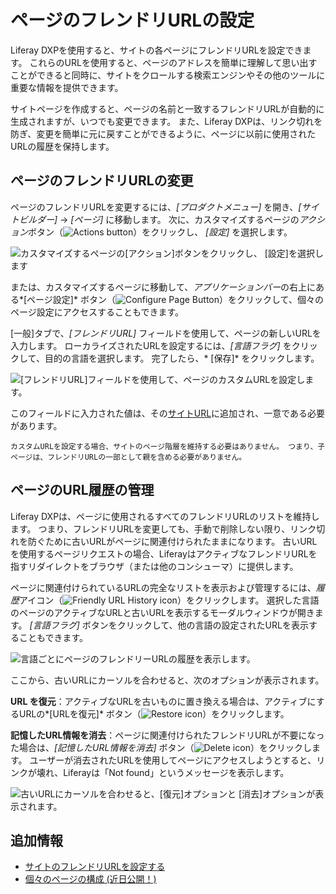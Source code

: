 # ページのフレンドリURLの設定

Liferay DXPを使用すると、サイトの各ページにフレンドリURLを設定できます。 これらのURLを使用すると、ページのアドレスを簡単に理解して思い出すことができると同時に、サイトをクロールする検索エンジンやその他のツールに重要な情報を提供できます。

サイトページを作成すると、ページの名前と一致するフレンドリURLが自動的に生成されますが、いつでも変更できます。 また、Liferay DXPは、リンク切れを防ぎ、変更を簡単に元に戻すことができるように、ページに以前に使用されたURLの履歴を保持します。

## ページのフレンドリURLの変更

ページのフレンドリURLを変更するには、*[プロダクトメニュー]* を開き、*[サイトビルダー]* → *[ページ]* に移動します。 次に、カスタマイズするページの*アクション*ボタン（![Actions button](../../../images/icon-staging-bar-options.png)）をクリックし、 *[設定]* を選択します。

![カスタマイズするページの[アクション]ボタンをクリックし、 [設定]を選択します](./configuring-your-pages-friendly-url/images/01.png)

または、カスタマイズするページに移動して、*アプリケーションバー*の右上にある*[ページ設定]* ボタン（![Configure Page Button](../../../images/icon-cog.png)）をクリックして、個々のページ設定にアクセスすることもできます。

[一般]タブで、*[フレンドリURL]* フィールドを使用して、ページの新しいURLを入力します。 ローカライズされたURLを設定するには、*[言語フラグ]* をクリックして、目的の言語を選択します。 完了したら、* [保存]* をクリックします。

![ [フレンドリURL]フィールドを使用して、ページのカスタムURLを設定します。](./configuring-your-pages-friendly-url/images/02.png)

このフィールドに入力された値は、その[サイトURL](./../../site-settings/managing-site-urls/configuring-your-sites-friendly-url.md)に追加され、一意である必要があります。

```{note}
カスタムURLを設定する場合、サイトのページ階層を維持する必要はありません。 つまり、子ページは、フレンドリURLの一部として親を含める必要がありません。
```

## ページのURL履歴の管理

Liferay DXPは、ページに使用されるすべてのフレンドリURLのリストを維持します。 つまり、フレンドリURLを変更しても、手動で削除しない限り、リンク切れを防ぐために古いURLがページに関連付けられたままになります。 古いURLを使用するページリクエストの場合、LiferayはアクティブなフレンドリURLを指すリダイレクトをブラウザ（または他のコンシューマ）に提供します。

ページに関連付けられているURLの完全なリストを表示および管理するには、*履歴*アイコン（![Friendly URL History icon](../../../images/icon-history.png)）をクリックします。 選択した言語のページのアクティブなURLと古いURLを表示するモーダルウィンドウが開きます。 *[言語フラグ]* ボタンをクリックして、他の言語の設定されたURLを表示することもできます。

![言語ごとにページのフレンドリーURLの履歴を表示します。](./configuring-your-pages-friendly-url/images/03.png)

ここから、古いURLにカーソルを合わせると、次のオプションが表示されます。

**URL を復元**：アクティブなURLを古いものに置き換える場合は、アクティブにするURLの*[URLを復元]* ボタン（![Restore icon](../../../images/icon-restore2.png)）をクリックします。

**記憶したURL情報を消去**：ページに関連付けられたフレンドリURLが不要になった場合は、*[記憶したURL情報を消去]* ボタン（![Delete icon](../../../images/icon-delete.png)）をクリックします。 ユーザーが消去されたURLを使用してページにアクセスしようとすると、リンクが壊れ、Liferayは「Not found」というメッセージを表示します。

![古いURLにカーソルを合わせると、[復元]オプションと [消去]オプションが表示されます。](./configuring-your-pages-friendly-url/images/04.png)

## 追加情報

  - [サイトのフレンドリURLを設定する](./../../site-settings/managing-site-urls/configuring-your-sites-friendly-url.md)
  - [個々のページの構成 (近日公開！)](./configuring-individual-pages.md)

<!--Include Reference to SEO article when finished.-->
